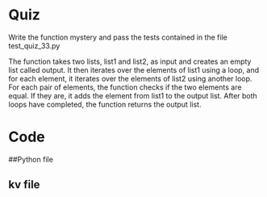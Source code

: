# Quiz
Write the function mystery and pass the tests contained in the file test_quiz_33.py


The function takes two lists, list1 and list2, as input and creates an empty list called output.  It then iterates over the elements of list1 using a loop, and for each element, it iterates over the elements of list2 using another loop. For each pair of elements, the function checks if the two elements are equal. If they are, it adds the element from list1 to the output list. After both loops have completed, the function returns the output list.
# Code

##Python file 



## kv file



   
